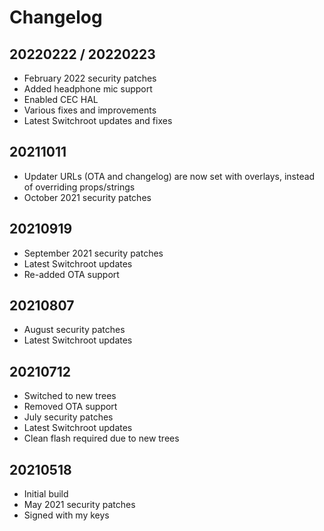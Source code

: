 # Changelog

## 20220222 / 20220223
- February 2022 security patches
- Added headphone mic support
- Enabled CEC HAL
- Various fixes and improvements
- Latest Switchroot updates and fixes

## 20211011
- Updater URLs (OTA and changelog) are now set with overlays, instead of overriding props/strings
- October 2021 security patches

## 20210919
- September 2021 security patches
- Latest Switchroot updates
- Re-added OTA support

## 20210807
- August security patches
- Latest Switchroot updates

## 20210712
- Switched to new trees
- Removed OTA support
- July security patches
- Latest Switchroot updates
- Clean flash required due to new trees

## 20210518
- Initial build
- May 2021 security patches
- Signed with my keys
